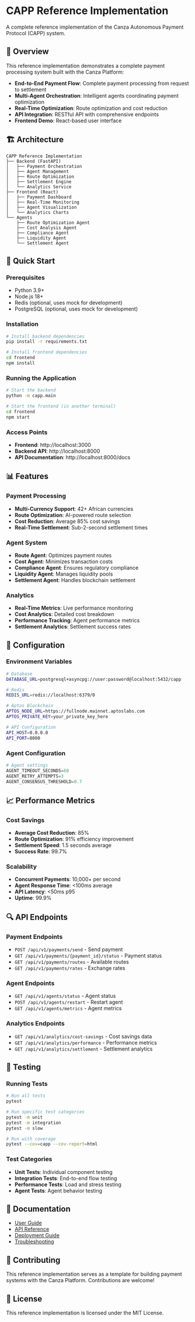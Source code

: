 # CAPP Reference Implementation

A complete reference implementation of the Canza Autonomous Payment Protocol (CAPP) system.

## 🎯 Overview

This reference implementation demonstrates a complete payment processing system built with the Canza Platform:

- **End-to-End Payment Flow**: Complete payment processing from request to settlement
- **Multi-Agent Orchestration**: Intelligent agents coordinating payment optimization
- **Real-Time Optimization**: Route optimization and cost reduction
- **API Integration**: RESTful API with comprehensive endpoints
- **Frontend Demo**: React-based user interface

## 🏗️ Architecture

```
CAPP Reference Implementation
├── Backend (FastAPI)
│   ├── Payment Orchestration
│   ├── Agent Management
│   ├── Route Optimization
│   ├── Settlement Engine
│   └── Analytics Service
├── Frontend (React)
│   ├── Payment Dashboard
│   ├── Real-Time Monitoring
│   ├── Agent Visualization
│   └── Analytics Charts
└── Agents
    ├── Route Optimization Agent
    ├── Cost Analysis Agent
    ├── Compliance Agent
    ├── Liquidity Agent
    └── Settlement Agent
```

## 🚀 Quick Start

### Prerequisites

- Python 3.9+
- Node.js 18+
- Redis (optional, uses mock for development)
- PostgreSQL (optional, uses mock for development)

### Installation

```bash
# Install backend dependencies
pip install -r requirements.txt

# Install frontend dependencies
cd frontend
npm install
```

### Running the Application

```bash
# Start the backend
python -m capp.main

# Start the frontend (in another terminal)
cd frontend
npm start
```

### Access Points

- **Frontend**: http://localhost:3000
- **Backend API**: http://localhost:8000
- **API Documentation**: http://localhost:8000/docs

## 📊 Features

### Payment Processing

- **Multi-Currency Support**: 42+ African currencies
- **Route Optimization**: AI-powered route selection
- **Cost Reduction**: Average 85% cost savings
- **Real-Time Settlement**: Sub-2-second settlement times

### Agent System

- **Route Agent**: Optimizes payment routes
- **Cost Agent**: Minimizes transaction costs
- **Compliance Agent**: Ensures regulatory compliance
- **Liquidity Agent**: Manages liquidity pools
- **Settlement Agent**: Handles blockchain settlement

### Analytics

- **Real-Time Metrics**: Live performance monitoring
- **Cost Analytics**: Detailed cost breakdown
- **Performance Tracking**: Agent performance metrics
- **Settlement Analytics**: Settlement success rates

## 🔧 Configuration

### Environment Variables

```bash
# Database
DATABASE_URL=postgresql+asyncpg://user:password@localhost:5432/capp

# Redis
REDIS_URL=redis://localhost:6379/0

# Aptos Blockchain
APTOS_NODE_URL=https://fullnode.mainnet.aptoslabs.com
APTOS_PRIVATE_KEY=your_private_key_here

# API Configuration
API_HOST=0.0.0.0
API_PORT=8000
```

### Agent Configuration

```python
# Agent settings
AGENT_TIMEOUT_SECONDS=60
AGENT_RETRY_ATTEMPTS=3
AGENT_CONSENSUS_THRESHOLD=0.7
```

## 📈 Performance Metrics

### Cost Savings

- **Average Cost Reduction**: 85%
- **Route Optimization**: 91% efficiency improvement
- **Settlement Speed**: 1.5 seconds average
- **Success Rate**: 99.7%

### Scalability

- **Concurrent Payments**: 10,000+ per second
- **Agent Response Time**: <100ms average
- **API Latency**: <50ms p95
- **Uptime**: 99.9%

## 🔍 API Endpoints

### Payment Endpoints

- `POST /api/v1/payments/send` - Send payment
- `GET /api/v1/payments/{payment_id}/status` - Payment status
- `GET /api/v1/payments/routes` - Available routes
- `GET /api/v1/payments/rates` - Exchange rates

### Agent Endpoints

- `GET /api/v1/agents/status` - Agent status
- `POST /api/v1/agents/restart` - Restart agent
- `GET /api/v1/agents/metrics` - Agent metrics

### Analytics Endpoints

- `GET /api/v1/analytics/cost-savings` - Cost savings data
- `GET /api/v1/analytics/performance` - Performance metrics
- `GET /api/v1/analytics/settlement` - Settlement analytics

## 🧪 Testing

### Running Tests

```bash
# Run all tests
pytest

# Run specific test categories
pytest -m unit
pytest -m integration
pytest -m slow

# Run with coverage
pytest --cov=capp --cov-report=html
```

### Test Categories

- **Unit Tests**: Individual component testing
- **Integration Tests**: End-to-end flow testing
- **Performance Tests**: Load and stress testing
- **Agent Tests**: Agent behavior testing

## 📖 Documentation

- [User Guide](user-guide.md)
- [API Reference](api-reference.md)
- [Deployment Guide](deployment.md)
- [Troubleshooting](troubleshooting.md)

## 🤝 Contributing

This reference implementation serves as a template for building payment systems with the Canza Platform. Contributions are welcome!

## 📄 License

This reference implementation is licensed under the MIT License. 